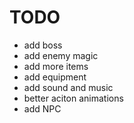 # TODO

- add boss
- add enemy magic
- add more items
- add equipment
- add sound and music
- better aciton animations
- add NPC